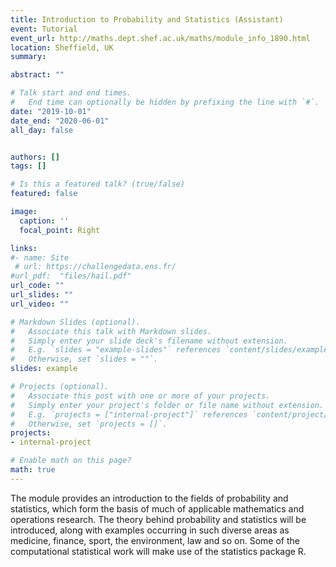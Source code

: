 ```yaml
---
title: Introduction to Probability and Statistics (Assistant)
event: Tutorial
event_url: http://maths.dept.shef.ac.uk/maths/module_info_1890.html
location: Sheffield, UK
summary: 

abstract: ""

# Talk start and end times.
#   End time can optionally be hidden by prefixing the line with `#`.
date: "2019-10-01"
date_end: "2020-06-01"
all_day: false


authors: []
tags: []

# Is this a featured talk? (true/false)
featured: false

image:
  caption: ''
  focal_point: Right

links:
#- name: Site 
 # url: https://challengedata.ens.fr/
#url_pdf:  "files/hail.pdf"
url_code: ""
url_slides: ""
url_video: ""

# Markdown Slides (optional).
#   Associate this talk with Markdown slides.
#   Simply enter your slide deck's filename without extension.
#   E.g. `slides = "example-slides"` references `content/slides/example-slides.md`.
#   Otherwise, set `slides = ""`.
slides: example

# Projects (optional).
#   Associate this post with one or more of your projects.
#   Simply enter your project's folder or file name without extension.
#   E.g. `projects = ["internal-project"]` references `content/project/deep-learning/index.md`.
#   Otherwise, set `projects = []`.
projects:
- internal-project

# Enable math on this page?
math: true
---
```

The module provides an introduction to the fields of probability and statistics, which form the basis of much of applicable mathematics and operations research. The theory behind probability and statistics will be introduced, along with examples occurring in such diverse areas as medicine, finance, sport, the environment, law and so on. Some of the computational statistical work will make use of the statistics package R.

